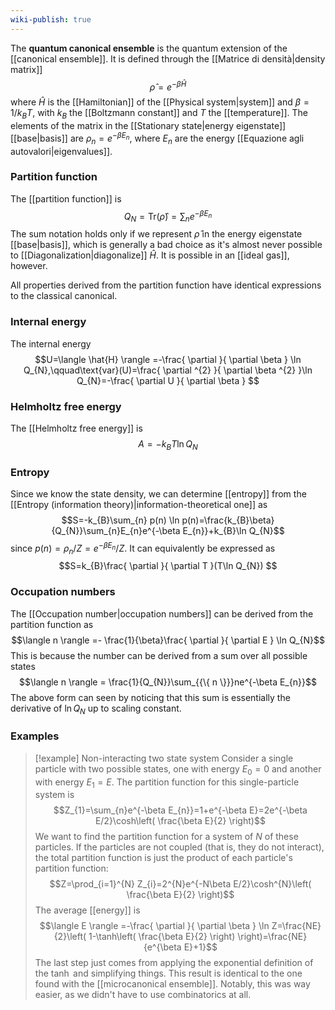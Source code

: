 ```yaml
---
wiki-publish: true
---
```

The **quantum canonical ensemble** is the quantum extension of the [[canonical ensemble]]. It is defined through the [[Matrice di densità|density matrix]]
$$\hat{\rho}=e^{-\beta \hat{H}}$$
where $\hat{H}$ is the [[Hamiltonian]] of the [[Physical system|system]] and $\beta=1/k_{B}T$, with $k_{B}$ the [[Boltzmann constant]] and $T$ the [[temperature]]. The elements of the matrix in the [[Stationary state|energy eigenstate]] [[base|basis]] are $\rho_{n}=e^{-\beta E_{n}}$, where $E_{n}$ are the energy [[Equazione agli autovalori|eigenvalues]].
### Partition function
The [[partition function]] is
$$Q_{N}=\text{Tr}(\hat{\rho})=\sum_{n}e^{-\beta E_{n}}$$
The sum notation holds only if we represent $\hat{\rho}$ in the energy eigenstate [[base|basis]], which is generally a bad choice as it's almost never possible to [[Diagonalization|diagonalize]] $\hat{H}$. It is possible in an [[ideal gas]], however.

All properties derived from the partition function have identical expressions to the classical canonical.
### Internal energy
The internal energy
$$U=\langle \hat{H} \rangle =-\frac{ \partial  }{ \partial \beta } \ln Q_{N},\qquad\text{var}(U)=\frac{ \partial ^{2} }{ \partial \beta ^{2} }\ln Q_{N}=-\frac{ \partial U  }{ \partial \beta } $$
### Helmholtz free energy
The [[Helmholtz free energy]] is
$$A=-k_{B}T\ln Q_{N}$$
### Entropy
Since we know the state density, we can determine [[entropy]] from the [[Entropy (information theory)|information-theoretical one]] as
$$S=-k_{B}\sum_{n} p(n) \ln p(n)=\frac{k_{B}\beta}{Q_{N}}\sum_{n}E_{n}e^{-\beta E_{n}}+k_{B}\ln Q_{N}$$
since $p(n)=\rho_{n}/Z=e^{-\beta E_{n}}/Z$. It can equivalently be expressed as
$$S=k_{B}\frac{ \partial  }{ \partial T }(T\ln Q_{N}) $$
### Occupation numbers
The [[Occupation number|occupation numbers]] can be derived from the partition function as
$$\langle n \rangle =- \frac{1}{\beta}\frac{ \partial  }{ \partial E } \ln Q_{N}$$
This is because the number can be derived from a sum over all possible states
$$\langle n \rangle = \frac{1}{Q_{N}}\sum_{{\{ n \}}}ne^{-\beta E_{n}}$$
The above form can seen by noticing that this sum is essentially the derivative of $\ln Q_{N}$ up to scaling constant.
### Examples
> [!example] Non-interacting two state system
> Consider a single particle with two possible states, one with energy $E_{0}=0$ and another with energy $E_{1}=E$. The partition function for this single-particle system is
> $$Z_{1}=\sum_{n}e^{-\beta E_{n}}=1+e^{-\beta E}=2e^{-\beta E/2}\cosh\left( \frac{\beta E}{2} \right)$$
> We want to find the partition function for a system of $N$ of these particles. If the particles are not coupled (that is, they do not interact), the total partition function is just the product of each particle's partition function:
> $$Z=\prod_{i=1}^{N} Z_{i}=2^{N}e^{-N\beta E/2}\cosh^{N}\left( \frac{\beta E}{2} \right)$$
> The average [[energy]] is
> $$\langle E \rangle =-\frac{ \partial  }{ \partial \beta } \ln Z=\frac{NE}{2}\left( 1-\tanh\left( \frac{\beta E}{2} \right) \right)=\frac{NE}{e^{\beta E}+1}$$
> The last step just comes from applying the exponential definition of the $\tanh$ and simplifying things. This result is identical to the one found with the [[microcanonical ensemble]]. Notably, this was way easier, as we didn't have to use combinatorics at all.
